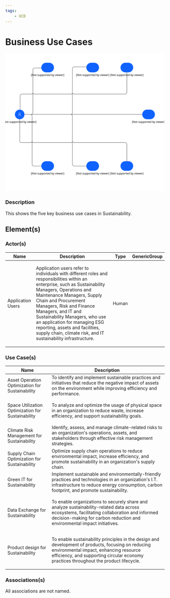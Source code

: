 ```yaml
---
tags:
    - UCD
---
```


#  Business Use Cases



![Business Use Cases](../../../../img/usecasediagram_pcS7uSpEkSGI_tE9NKt6TK.svg)



### Description

<p>This shows the five key business use cases in Sustainability.</p>







## Element(s)


### Actor(s)

| Name | Description | Type | GenericGroup |
| --- | --- | --- | --- |
 | Application Users | <p>Application users refer to individuals with different roles and responsibilities within an enterprise, such as Sustainability Managers, Operations and Maintenance Managers, Supply Chain and Procurement Managers, Risk and Finance Managers, and IT and Sustainability Managers, who use an application for managing ESG reporting, assets and facilities, supply chain, climate risk, and IT sustainability infrastructure.</p> | Human |  |





### Use Case(s)
| Name | Description |
| --- | --- |
| Asset Operation Optimization for Sustainability | To identify and implement sustainable practices and initiatives that reduce the negative impact of assets on the environment while improving efficiency and performance. | 
| Space Utilization Optimization for Sustainability | <p>To analyze and optimize the usage of physical space in an organization to reduce waste, increase efficiency, and support sustainability goals.</p> | 
| Climate Risk Management for Sustainability | Identify, assess, and manage climate-related risks to an organization's operations, assets, and stakeholders through effective risk management strategies. | 
| Supply Chain Optimization for Sustainability | Optimize supply chain operations to reduce environmental impact, increase efficiency, and promote sustainability in an organization's supply chain. | 
| Green IT for Sustainability | Implement sustainable and environmentally-friendly practices and technologies in an organization's I.T. infrastructure to reduce energy consumption, carbon footprint, and promote sustainability. | 
| Data Exchange for Sustainability | <p>To enable organizations to securely share and analyze sustainability-related data across ecosystems, facilitating collaboration and informed decision-making for carbon reduction and environmental impact initiatives.</p> | 
| Product design for Sustainability | <p>To enable sustainability principles in the design and development of products, focusing on reducing environmental impact, enhancing resource efficiency, and supporting circular economy practices throughout the product lifecycle.</p> | 




### Associations(s)






All associations are not named.

    


